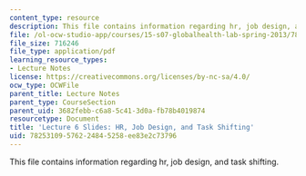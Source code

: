 ```yaml
---
content_type: resource
description: This file contains information regarding hr, job design, and task shifting.
file: /ol-ocw-studio-app/courses/15-s07-globalhealth-lab-spring-2013/78253109576224845258ee83e2c73796_MIT15_S07S13_lec6.pdf
file_size: 716246
file_type: application/pdf
learning_resource_types:
- Lecture Notes
license: https://creativecommons.org/licenses/by-nc-sa/4.0/
ocw_type: OCWFile
parent_title: Lecture Notes
parent_type: CourseSection
parent_uid: 3682febb-c6a8-5c41-3d0a-fb78b4019874
resourcetype: Document
title: 'Lecture 6 Slides: HR, Job Design, and Task Shifting'
uid: 78253109-5762-2484-5258-ee83e2c73796
---
```

This file contains information regarding hr, job design, and task shifting.